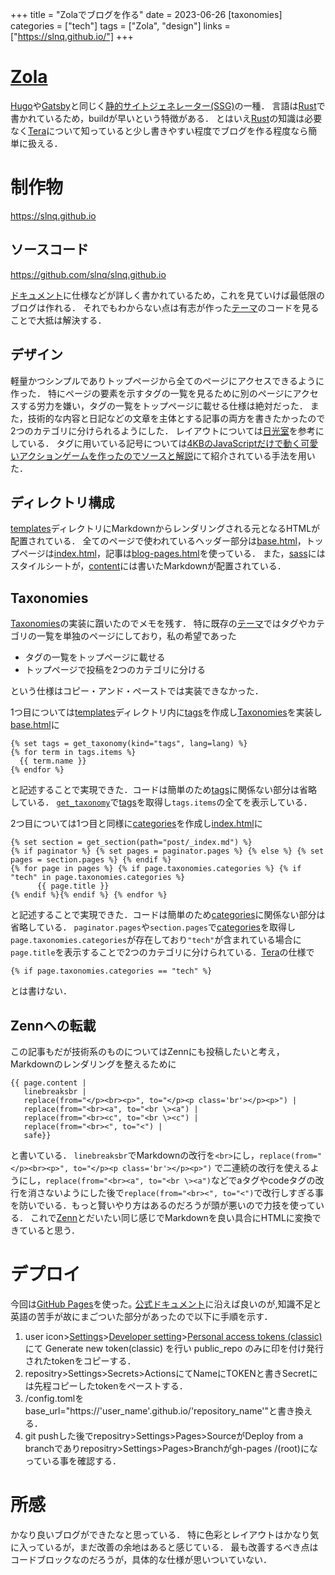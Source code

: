 +++
title = "Zolaでブログを作る"
date = 2023-06-26
[taxonomies]
categories = ["tech"]
tags = ["Zola", "design"]
links = ["https://slnq.github.io/"]
+++

# [Zola](https://www.getzola.org)
[Hugo](https://gohugo.io/)や[Gatsby](https://www.gatsbyjs.com/)と同じく[静的サイトジェネレーター(SSG)](https://en.wikipedia.org/wiki/Static_site_generator)の一種．
言語は[Rust](https://www.rust-lang.org/ja)で書かれているため，buildが早いという特徴がある．
とはいえ[Rust](https://www.rust-lang.org/ja)の知識は必要なく[Tera](https://tera.netlify.app)について知っていると少し書きやすい程度でブログを作る程度なら簡単に扱える．

# 制作物
<https://slnq.github.io>

## ソースコード
<https://github.com/slnq/slnq.github.io>

[ドキュメント](https://www.getzola.org/documentation/getting-started/overview/)に仕様などが詳しく書かれているため，これを見ていけば最低限のブログは作れる．
それでもわからない点は有志が作った[テーマ](https://www.getzola.org/themes/)のコードを見ることで大抵は解決する．

## デザイン
軽量かつシンプルでありトップページから全てのページにアクセスできるように作った．
特にページの要素を示すタグの一覧を見るために別のページにアクセスする労力を嫌い，タグの一覧をトップページに載せる仕様は絶対だった．
また，技術的な内容と日記などの文章を主体とする記事の両方を書きたかったので2つのカテゴリに分けられるようにした．
レイアウトについては[日光室](http://saqum.com/index.html)を参考にしている．
タグに用いている記号については[4KBのJavaScriptだけで動く可愛いアクションゲームを作ったのでソースと解説](https://qiita.com/yuneco/items/444abd3f40d53ce7d078)にて紹介されている手法を用いた．

## ディレクトリ構成
[templates](https://github.com/slnq/slnq.github.io/tree/main/templates)ディレクトリにMarkdownからレンダリングされる元となるHTMLが配置されている．
全てのページで使われているヘッダー部分は[base.html](https://github.com/slnq/slnq.github.io/blob/main/templates/base.html)，トップページは[index.html](https://github.com/slnq/slnq.github.io/blob/main/templates/index.html)，記事は[blog-pages.html](https://github.com/slnq/slnq.github.io/blob/main/templates/blog-page.html)を使っている．
また，[sass](https://github.com/slnq/slnq.github.io/tree/main/sass)にはスタイルシートが，[content](https://github.com/slnq/slnq.github.io/tree/main/content)には書いたMarkdownが配置されている．

## Taxonomies
[Taxonomies](https://www.getzola.org/documentation/templates/taxonomies/)の実装に躓いたのでメモを残す．
特に既存の[テーマ](https://www.getzola.org/themes/)ではタグやカテゴリの一覧を単独のページにしており，私の希望であった
- タグの一覧をトップページに載せる
- トップページで投稿を2つのカテゴリに分ける

という仕様はコピー・アンド・ペーストでは実装できなかった．

1つ目については[templates](https://github.com/slnq/slnq.github.io/tree/main/templates)ディレクトリ内に[tags](https://github.com/slnq/slnq.github.io/tree/main/templates/tags)を作成し[Taxonomies](https://www.getzola.org/documentation/templates/taxonomies/)を実装し[base.html](https://github.com/slnq/slnq.github.io/blob/main/templates/base.html)に
```
{% set tags = get_taxonomy(kind="tags", lang=lang) %}
{% for term in tags.items %}
  {{ term.name }}
{% endfor %}
```
と記述することで実現できた．コードは簡単のため[tags](https://github.com/slnq/slnq.github.io/tree/main/templates/tags)に関係ない部分は省略している．
[`get_taxonomy`](https://www.getzola.org/documentation/templates/overview/#get-taxonomy)で[tags](https://github.com/slnq/slnq.github.io/tree/main/templates/tags)を取得し`tags.items`の全てを表示している．

2つ目については1つ目と同様に[categories](https://github.com/slnq/slnq.github.io/tree/main/templates/categories)を作成し[index.html](https://github.com/slnq/slnq.github.io/blob/main/templates/index.html)に
```
{% set section = get_section(path="post/_index.md") %}
{% if paginator %} {% set pages = paginator.pages %} {% else %} {% set pages = section.pages %} {% endif %}
{% for page in pages %} {% if page.taxonomies.categories %} {% if "tech" in page.taxonomies.categories %}
      {{ page.title }}
{% endif %}{% endif %} {% endfor %}
```
と記述することで実現できた．コードは簡単のため[categories](https://github.com/slnq/slnq.github.io/tree/main/templates/categories)に関係ない部分は省略している．
`paginator.pages`や`section.pages`で[categories](https://github.com/slnq/slnq.github.io/tree/main/templates/categories)を取得し`page.taxonomies.categories`が存在しており`"tech"`が含まれている場合に`page.title`を表示することで2つのカテゴリに分けられている．[Tera](https://tera.netlify.app)の仕様で
```
{% if page.taxonomies.categories == "tech" %}
```
とは書けない．

## Zennへの転載
この記事もだが技術系のものについてはZennにも投稿したいと考え，Markdownのレンダリングを整えるために
```
{{ page.content |
   linebreaksbr |
   replace(from="</p><br><p>", to="</p><p class='br'></p><p>") |
   replace(from="<br><a", to="<br \><a") |
   replace(from="<br><c", to="<br \><c") |
   replace(from="<br><", to="<") |
   safe}}
```
と書いている．
`linebreaksbr`でMarkdownの改行を`<br>`にし，```replace(from="</p><br><p>", to="</p><p class='br'></p><p>")```
で二連続の改行を使えるようにし，`replace(from="<br><a", to="<br \><a")`などでaタグやcodeタグの改行を消さないようにした後で`replace(from="<br><", to="<")`で改行しすぎる事を防いでいる．もっと賢いやり方はあるのだろうが頭が悪いので力技を使っている．
これで[Zenn](https://zenn.dev)とだいたい同じ感じでMarkdownを良い具合にHTMLに変換できていると思う．


# デプロイ
今回は[GitHub Pages](https://docs.github.com/ja/pages/getting-started-with-github-pages/about-github-pages)を使った｡
[公式ドキュメント](https://www.getzola.org/documentation/deployment/github-pages/)に沿えば良いのが,知識不足と英語の苦手が故にまごついた部分があったので以下に手順を示す．
1. user icon>[Settings](https://github.com/settings/profile)>[Developer setting](https://github.com/settings/apps)>[Personal access tokens (classic)](https://github.com/settings/tokens)にて Generate new token(classic) を行い public_repo のみに印を付け発行されたtokenをコピーする．
1. repositry>Settings>Secrets>ActionsにてNameにTOKENと書きSecretには先程コピーしたtokenをペーストする．
1. /config.tomlをbase_url="https://'user_name'.github.io/'repository_name'"と書き換える．
1. git pushした後でrepositry>Settings>Pages>SourceがDeploy from a branchでありrepositry>Settings>Pages>Branchがgh-pages /(root)になっている事を確認する．

# 所感
かなり良いブログができたなと思っている．
特に色彩とレイアウトはかなり気に入っているが，まだ改善の余地はあると感じている．
最も改善するべき点はコードブロックなのだろうが，具体的な仕様が思いついていない．
